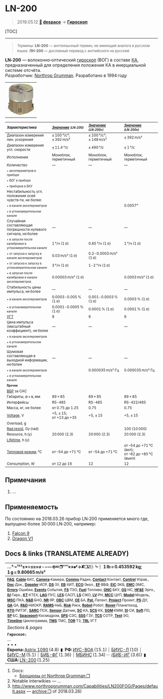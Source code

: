 # LN-200
> 2019.05.12 **[🚀](../index/index.md) [despace](index.md)** → **[Гироскоп](iu.md)**

[TOC]

---

> <small>*Термины:* **LN-200** — англоязычный термин, не имеющий аналога в русском языке. **ЛН-200** — дословный перевод с английского на русский.</small>

**LN‑200** — волоконно‑оптический [гироскоп](iu.md) (ВОГ) в составе [КА](sc.md), предназначенный для определения положения КА в инерциальной системе отсчёта.  
*Разработчик:* [Northrop Grumman](zz_northrop_grumman.md). Разработано в 1994 году 

||
|:--|
| [![](f/iu/l/ln-200_pic1_thumb.jpg)](f/iu/l/ln-200_pic1.jpg)  |

<small>

|*Характеристика*|*[Значение](si.md) <small>(LN‑200)</small>*|*[Значение](si.md) <small>(LN‑200c)</small>*|*[Значение](si.md) <small>(LN‑200s)</small>*|
|:--|:--|:--|:--|
| Диапазон измерения лин. ускорения  |± 100 °/с²;<br> ± 392 m/s²  |± 100 °/с²;<br> ± 148 m/s²  |± 392 m/s²  |
| Диапазон измерения угл. скорости  |± 11.4 °/с  |± 490 °/с  |± 1 °/с  |
|Исполнение|  Моноблок, герметичный  | Моноблок, герметичный  | Моноблок, герметичный  |
| Количество  |—|—|—|
| <small>• акселерометров в приборе</small>  |  |  |  |
| <small>• ВОГ в приборе</small>  |  |  |  |
| <small>• приборов в БКУ</small>  |  |  |  |
|Нестабильность угл. положения осей чувств‑ти, не более: |
| <small>• в канале акселерометров</small>  |  |  |0.0057°  |
| <small>• в углоизмерительном канале</small>  |  |  |  |
| Случайная составляющая погрешности нулевого сигнала, не более  |—|—|—|
| <small>• в запуске после калибровки в углоизмерительном канале</small>  |1 °/ч (1 σ)  |0.65 °/ч (1 σ)  |1 °/ч (1 σ)  |
| <small>• от запуска к запуску в канале акселерометров</small>  |0.03 m/s² (1 σ)  |0.2 ‑ 0.0003 m/s² (1 σ)  |  |
| <small>• от запуска к запуску в углоизмерительном канале</small>  |3 °/ч (1 σ)  |1 ‑ 2 °/ч (1 σ)  |  |
| <small>• в запуске после калибровки в канале акселерометров</small>  |0.00003 m/s² (1 σ)  |  |0.0003 m/s² (1 σ)  |
| Стабильность цены импульса, не более  |—|—|—|
| <small>• в канале акселерометров</small>  |0.0003 ‑ 0.005 % (1 σ)  |0.001 ‑ 0.0003 %  (1 σ)  |0.0003 %  (1 σ)  |
| <small>• в углоизмерительном канале</small>  |0.0001 ‑ 0.0005 % (1 σ)  |0.0001 % (1 σ)  |0.0001 % (1 σ)  |
|[УГТ](trl.md)|9  |9  |9  |
| Цена импульса (масштабный<br> коэффициент), не более  |—|—|—|
| <small>• в канале акселерометров</small>  |  |  |  |
| <small>• в углоизмерительном канале</small>   |  |  |  |
| Шумовая составляющая в выходной информации, не более  |—|—|—|
|<small>• в канале акселерометров</small>  |  |0.000035 m/s²·Гц  |0.000035 m/s²·Гц  |
|<small>• в углоизмерительном канале</small>  |  |  |  |
|**`Прочее`**||||
|[ВБР](rams.md) за САС|   |  |  |
| Габариты, ∅ × в, мм  |  89 × 85  | 89 × 85  | 89 × 85  |
|Интерфейсы| RS-485  |RS-485  |RS-422/485  |
| Масса, кг, не более  |от 0.75 до 1.25  |0.75  |0.75  |
|[Voltage](voltage.md), V| +5, ± 15;<br> от +13 до +35  |+5, ± 15  |+5, ± 15  |
|Overload, g|   |  |  |
|[Rad.resist](ion_rad.md), Gy (rad)|   |  |100 (10 000)  |
|Resource, h (y)|   20 000 (2.3)  | 20 000 (2.3)  | 20 000 (2.3)  |
|[Lifetime](lifetime.md), h (y)|   |  |  |
|[Тепловой режим](tcs.md), ℃| от –54 до +71 ℃  |от –54 до +71 ℃  |от –54 до +71 ℃ (вкл);<br> от –62 до +85 ℃ (выкл)  |
|Consumption, W| от 12 до 16  |12  |12  |

</small>



<p style="page-break-after:always"> </p>

## Примечания
   1. …



## Применяемость
По состоянию на 2018.03.26 прибор LN‑200 применяется много где, выпущено более 30 000 LN‑200, например:

   1. [Falcon 9](falcon.md)
   1. [Dragon V1](dragon.md)



<p style="page-break-after:always"> </p>

## Docs & links (TRANSLATEME ALREADY)
|…°·•¹²³±×÷≤≥≈≠ ‑ −— ⎆✉ ❐“”’«»✔→✘☐☑├┕┆ 1 lb = 0.453592 kg; 1 g = 9.80665 m/s²|
|:--|
|<small>**[FAQ](faq.md)**, **[Cable](cable.md)**·БКС, **[Camera](camera.md)**·Камера, **[Comms](comms.md)**·Радио, **[Contact](contact.md)**·Контакт, **[Control](control.md)**·Управ., **[Doc](doc.md)**·Док., **[Doppler](doppler.md)**·ИСР, **[DS](ds.md)**·ЗУ, **[EB](eb.md)**·ХИТ, **[ECO](ecology.md)**·Экол., **[EF](ef.md)**·ВВФ, **[ElC](elc.md)**·ЭКБ, **[EMC](emc.md)**·ЭМС, **[Errors](error.md)**·Ошибки, **[Events](event.md)**·События, **[FS](fs.md)**·ТЭО, **[Fuel](fuel.md)**·Топливо, **[GNC](gnc.md)**·БКУ, **[GS](scs.md)**·НС, **[HF&E](hfe.md)**·Эрго., **[IU](iu.md)**·Гиро., **[KT](kt.md)**·КТЕХ, **[LAG](lag.md)**·ПУC, **[LES](les.md)**·САСП, **[LS](ls.md)**·СЖО, **[LV](lv.md)**·РН, **[MCC](mcc.md)**·ЦУП, **[Model](model.md)**·Модель, **[MSC](sc.md)**·ПКА, **[N&B](nnb.md)**·БНО, **[NR](nr.md)**·ЯР, **[OBC](obc.md)**·ЦВМ, **[OE](oe.md)**·БА, **[Pat.](патент.md)**·Патент, **[Project](project.md)**·Проект, **[PS](ps.md)**·ДУ, **[QA](quality.md)**·QA, **[R&D](rnd.md)**·НИОКР, **[RAMS](rams.md)**·НиБ, **[Risk](risk.md)**·Риск, **[Robot](robotics.md)**·Робот, **[Rover](rover.md)**·Планетоход, **[RTG](rtg.md)**·РИТЭГ, **[SARC](sarc.md)**·ПСК, **[Sensor](sensor.md)**·Датчик, **[SC](sc.md)**·КА, **[SCS](scs.md)**·КК, **[SGM](sgm.md)**·КММ, **[SI](si.md)**·СИ, **[Soft](soft.md)**·ПО, **[SP](sp.md)**·БС, **[Spaceport](spaceport.md)**·Космодром, **[SPS](sps.md)**·СЭС, **[SSS](sss.md)**·ГЗУ, **[TCS](tcs.md)**·СОТР, **[Test](test.md)**·ЭО, **[Timeline](timeline.md)**·Циклограмма, **[TMS](tms.md)**·ТМС, **[TOR](tor.md)**·ТЗ, **[TRL](trl.md)**·УГТ</small>|
|*Sections & pages*|
|**`Гироскоп:`**<br> …<br>• • •<br> **Европа:** [Astrix 1090](astrix_1090.md) (4.8)  ▮  **РФ:** [ИУС-ВОА](ius_voa.md) (15.1) ┊ [БИУС-Л](bius_l.md) (10) ┊ [БИУС-М](bius_m.md) (5.1) ┊ [БИБ-ФГ](bib_fg.md) (1.36) ┊ [МБИНС](mbins.md) (1.34) ··· *([БИБ-ИГ](bib_ig.md) (3.6))*  ▮  **США:** [LN-200](ln_200.md) (1.25) |

   1. Docs:
      - [Брошюры от Northrop Grumman ❐](f/iu/l/ln-200_doc1.djvu)
   1. Notable interwikies — …
   1. <http://www.northropgrumman.com/Capabilities/LN200FOG/Pages/default.aspx> — [archive ❐](f/iu/l/ln-200_northropgrumman_com.djvu) of 2018.03.26)
